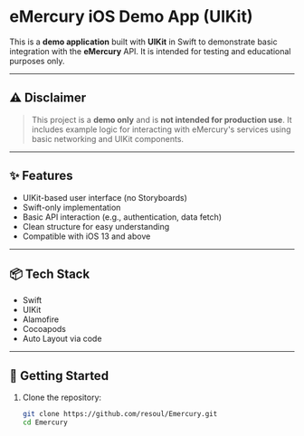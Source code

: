 # eMercury iOS Demo App (UIKit)

This is a **demo application** built with **UIKit** in Swift to demonstrate basic integration with the **eMercury** API. It is intended for testing and educational purposes only.

---

## ⚠️ Disclaimer

> This project is a **demo only** and is **not intended for production use**. It includes example logic for interacting with eMercury's services using basic networking and UIKit components.

---

## ✨ Features

- UIKit-based user interface (no Storyboards)
- Swift-only implementation
- Basic API interaction (e.g., authentication, data fetch)
- Clean structure for easy understanding
- Compatible with iOS 13 and above

---

## 📦 Tech Stack

- Swift
- UIKit
- Alamofire
- Cocoapods
- Auto Layout via code

---

## 🚀 Getting Started

1. Clone the repository:

   ```bash
   git clone https://github.com/resoul/Emercury.git
   cd Emercury
